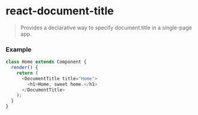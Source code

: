 # react-document-title

> Provides a declarative way to specify document.title in a single-page app.

### Example

```js
class Home extends Component {
  render() {
    return (
      <DocumentTitle title="Home">
        <h1>Home, sweet home.</h1>
      </DocumentTitle>
    );
  }
}
```
